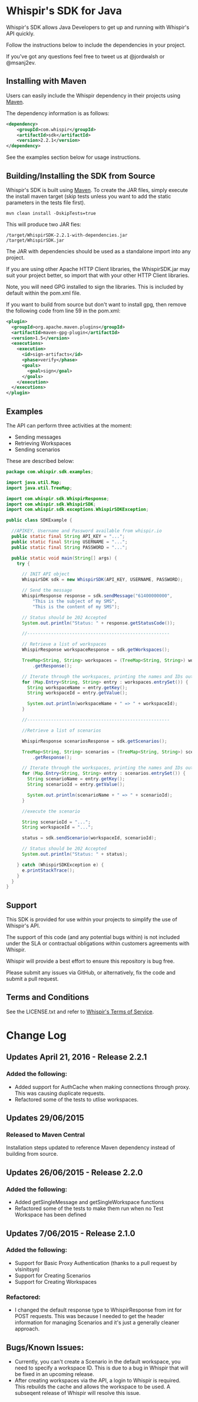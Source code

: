 # Whispir's SDK for Java

Whispir's SDK allows Java Developers to get up and running with Whispir's API quickly.

Follow the instructions below to include the dependencies in your project.

If you've got any questions feel free to tweet us at @jordwalsh or @msanj2ev.

## Installing with Maven

Users can easily include the Whispir dependency in their projects using [Maven](http://maven.apache.org/).

The dependency information is as follows:

```xml
<dependency>
    <groupId>com.whispir</groupId>
    <artifactId>sdk</artifactId>
    <version>2.2.1</version>
</dependency>
```
See the examples section below for usage instructions.

## Building/Installing the SDK from Source

Whispir's SDK is built using [Maven](http://maven.apache.org/).  To create the JAR files, simply execute the install maven target (skip tests unless you want to add the static parameters in the tests file first).

```shell
mvn clean install -DskipTests=true
```

This will produce two JAR fies:

```shell
/target/WhispirSDK-2.2.1-with-dependencies.jar
/target/WhispirSDK.jar
```

The JAR with dependencies should be used as a standalone import into any project.

If you are using other Apache HTTP Client libraries, the WhispirSDK.jar may suit your project better, so import that with your other HTTP Client libraries.

Note, you will need GPG installed to sign the libraries.  This is included by default within the pom.xml file.

If you want to build from source but don't want to install gpg, then remove the following code from line 59 in the pom.xml:

```xml
<plugin>
  <groupId>org.apache.maven.plugins</groupId>
  <artifactId>maven-gpg-plugin</artifactId>
  <version>1.5</version>
  <executions>
    <execution>
      <id>sign-artifacts</id>
      <phase>verify</phase>
      <goals>
        <goal>sign</goal>
      </goals>
    </execution>
  </executions>
</plugin>
```

## Examples

The API can perform three activities at the moment:

- Sending messages
- Retrieving Workspaces
- Sending scenarios

These are described below:

```java
package com.whispir.sdk.examples;

import java.util.Map;
import java.util.TreeMap;

import com.whispir.sdk.WhispirResponse;
import com.whispir.sdk.WhispirSDK;
import com.whispir.sdk.exceptions.WhispirSDKException;

public class SDKExample {

  //APIKEY, Username and Password available from whispir.io
  public static final String API_KEY = "...";
  public static final String USERNAME = "...";
  public static final String PASSWORD = "...";

  public static void main(String[] args) {
    try {

      // INIT API object
      WhispirSDK sdk = new WhispirSDK(API_KEY, USERNAME, PASSWORD);

      // Send the message
      WhispirResponse response = sdk.sendMessage("61400000000",
          "This is the subject of my SMS",
          "This is the content of my SMS");

      // Status should be 202 Accepted
      System.out.println("Status: " + response.getStatusCode());

      //------------------------------------------------------

      // Retrieve a list of workspaces
      WhispirResponse workspaceResponse = sdk.getWorkspaces();

      TreeMap<String, String> workspaces = (TreeMap<String, String>) workspaceResponse
          .getResponse();

      // Iterate through the workspaces, printing the names and IDs out
      for (Map.Entry<String, String> entry : workspaces.entrySet()) {
        String workspaceName = entry.getKey();
        String workspaceId = entry.getValue();

        System.out.println(workspaceName + " => " + workspaceId);
      }

      //------------------------------------------------------

      //Retrieve a list of scenarios

      WhispirResponse scenariosResponse = sdk.getScenarios();

      TreeMap<String, String> scenarios = (TreeMap<String, String>) scenariosResponse
          .getResponse();

      // Iterate through the workspaces, printing the names and IDs out
      for (Map.Entry<String, String> entry : scenarios.entrySet()) {
        String scenarioName = entry.getKey();
        String scenarioId = entry.getValue();

        System.out.println(scenarioName + " => " + scenarioId);
      }

      //execute the scenario

      String scenarioId = "...";
      String workspaceId = "...";

      status = sdk.sendScenario(workspaceId, scenarioId);

      // Status should be 202 Accepted
      System.out.println("Status: " + status);

    } catch (WhispirSDKException e) {
      e.printStackTrace();
    }
  }
}

```

## Support

This SDK is provided for use within your projects to simplify the use of Whispir's API.

The support of this code (and any potential bugs within) is not included under the SLA or contractual obligations within customers agreements with Whispir.

Whispir will provide a best effort to ensure this repository is bug free.

Please submit any issues via GitHub, or alternatively, fix the code and submit a pull request.

## Terms and Conditions

See the LICENSE.txt and refer to [Whispir's Terms of Service](http://whispir.com/terms-of-service).

# Change Log

## Updates April 21, 2016 - Release 2.2.1

### Added the following:

* Added support for AuthCache when making connections through proxy. This was causing duplicate requests.
* Refactored some of the tests to utlise workspaces.

## Updates 29/06/2015

### Released to Maven Central

Installation steps updated to reference Maven dependency instead of building from source.

## Updates 26/06/2015 - Release 2.2.0

### Added the following:

* Added getSingleMessage and getSingleWorkspace functions
* Refactored some of the tests to make them run when no Test Workspace has been defined

## Updates 7/06/2015 - Release 2.1.0

### Added the following:

* Support for Basic Proxy Authentication (thanks to a pull request by vlsinitsyn)
* Support for Creating Scenarios
* Support for Creating Workspaces

### Refactored:

* I changed the default response type to WhispirResponse from int for POST requests.  This was because I needed to get the header information for managing Scenarios and it's just a generally cleaner approach.

## Bugs/Known Issues:

* Currently, you can't create a Scenario in the default workspace, you need to specify a workspace ID.  This is due to a bug in Whispir that will be fixed in an upcoming release.
* After creating workspaces via the API, a login to Whispir is required. This rebuilds the cache and allows the workspace to be used. A subseqent release of Whispir will resolve this issue.
